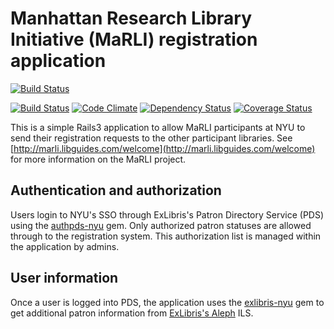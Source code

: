 # Manhattan Research Library Initiative (MaRLI) registration application

[![Build Status](http://jenkins1.bobst.nyu.edu/job/MaRLI%20Production/badge/icon)](http://jenkins1.bobst.nyu.edu/job/MaRLI%20Production/)

[![Build Status](https://travis-ci.org/NYULibraries/marli.png?branch=master)](https://travis-ci.org/NYULibraries/marli)
[![Code Climate](https://codeclimate.com/github/NYULibraries/marli.png)](https://codeclimate.com/github/NYULibraries/marli)
[![Dependency Status](https://gemnasium.com/NYULibraries/marli.png)](https://gemnasium.com/NYULibraries/marli)
[![Coverage Status](https://coveralls.io/repos/NYULibraries/marli/badge.png?branch=master)](https://coveralls.io/r/NYULibraries/marli)

This is a simple Rails3 application to allow MaRLI participants at NYU to send their registration requests to the other participant libraries. See [http://marli.libguides.com/welcome](http://marli.libguides.com/welcome) for more information on the MaRLI project.

## Authentication and authorization

Users login to NYU's SSO through ExLibris's Patron Directory Service (PDS) using the [authpds-nyu](https://github.com/scotdalton/authpds-nyu) gem. Only authorized patron statuses are allowed through to the registration system. This authorization list is managed within the application by admins.

## User information

Once a user is logged into PDS, the application uses the [exlibris-nyu](https://github.com/NYULibraries/exlibris-nyu) gem to get additional patron information from [ExLibris's Aleph](http://www.exlibris-usa.com/category/Aleph) ILS. 